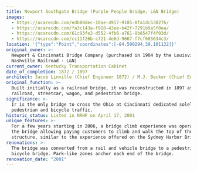 ```yaml
---
title: Newport Southgate Bridge (Purple People Bridge, L&N Bridge)
images:
  - https://ucarecdn.com/edb80dec-10ae-4917-9185-8fa1dc530276/
  - https://ucarecdn.com/fa3c143a-f918-43ee-b42f-7291b9a5f8ea/
  - https://ucarecdn.com/61c93fe2-d552-4fb6-a761-8b8547f4f03d/
  - https://ucarecdn.com/cc11f26b-c721-4e6d-9667-f7cf685634c3/
location: '{"type":"Point","coordinates":[-84.500294,39.101132]}'
original_owner: >-
  Newport & Cincinnati Bridge Company (purchased in 1904 by the Louisville &
  Nashville Railroad - L&N)
current_owner: Kentucky Transportation Cabinet
date_of_completion: 1872 / 1897
architect: Jacob Linville (Chief Engineer 1872) / M.J. Becker (Chief Engineer 1897)
original_function: >-
  Built initially as a railroad bridge, it was reconstructed in 1897 as a
  railroad, streetcar, wagon, and pedestrian bridge.
significance: >-
  Ir is the only bridge to cross the Ohio at Cincinnati dedicated solely to
  pedestrian and bicycle traffic.
historic_status: Listed in NRHP on April 17, 2001
unique_features: >-
  For a few years starting in 2006, a bridge climb experience was operated on
  the bridge allowing paying customers to climb and walk the top of the bridge
  structure, similar to the experience offered on the Sydney Harbor Bridge.
renovations: >-
  The bridge was converted from a rail and vehicle bridge to a pedestrian and
  bicycle bridge. Park-like zones anchor each end of the bridge.
renovation_date: "2001"
---
```

